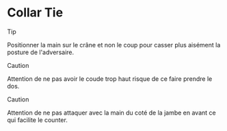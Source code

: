 # Collar Tie

> [!TIP]
> Positionner la main sur le crâne et non le coup pour casser plus aisément la posture de l'adversaire.

> [!CAUTION]
> Attention de ne pas avoir le coude trop haut risque de ce faire prendre le dos.

> [!CAUTION]
> Attention de ne pas attaquer avec la main du coté de la jambe en avant ce qui facilite le counter.